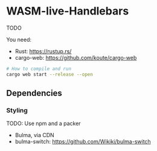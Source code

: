 # WASM-live-Handlebars

TODO

You need:
- Rust: https://rustup.rs/
- cargo-web: https://github.com/koute/cargo-web

```bash
# How to compile and run
cargo web start --release --open
```


## Dependencies

### Styling

TODO: Use npm and a packer

* Bulma, via CDN
* bulma-switch: https://github.com/Wikiki/bulma-switch
